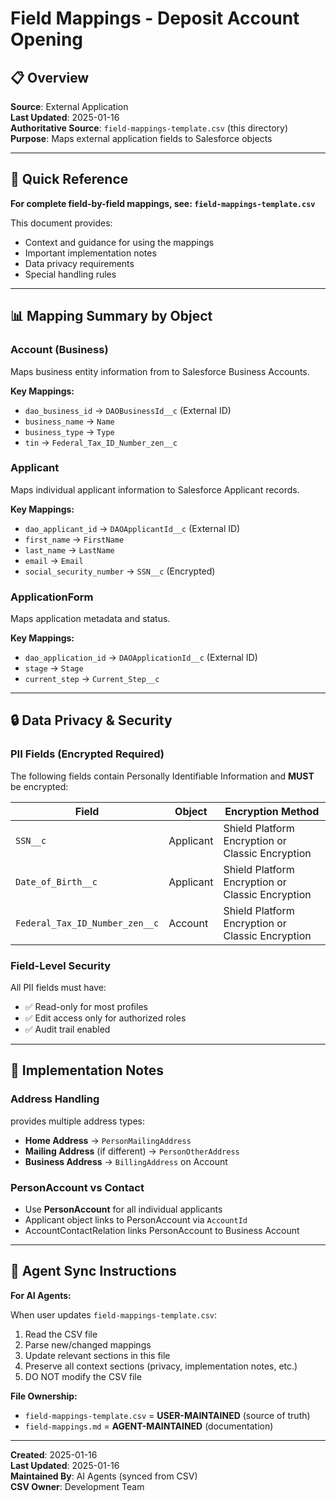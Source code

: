 <!-- 
🔴 AI AGENTS: READ FIRST - /docs/01-foundation/data-model.md for correct object names
✅ Correct: ApplicationForm, Applicant, Account (Business), FinancialAccount
❌ Wrong: Application__c, Applicant__c, Loan__c, Business_Relationship__c
-->

#  Field Mappings - Deposit Account Opening

## 📋 Overview

**Source**:  External Application  
**Last Updated**: 2025-01-16  
**Authoritative Source**: `field-mappings-template.csv` (this directory)  
**Purpose**: Maps  external application fields to Salesforce objects

---

## 🔑 Quick Reference

**For complete field-by-field mappings, see: `field-mappings-template.csv`**

This document provides:
- Context and guidance for using the mappings
- Important implementation notes
- Data privacy requirements
- Special handling rules

---

## 📊 Mapping Summary by Object

### Account (Business)
Maps business entity information from  to Salesforce Business Accounts.

**Key Mappings:**
- `dao_business_id` → `DAOBusinessId__c` (External ID)
- `business_name` → `Name`
- `business_type` → `Type`
- `tin` → `Federal_Tax_ID_Number_zen__c`

### Applicant
Maps individual applicant information to Salesforce Applicant records.

**Key Mappings:**
- `dao_applicant_id` → `DAOApplicantId__c` (External ID)
- `first_name` → `FirstName`
- `last_name` → `LastName`
- `email` → `Email`
- `social_security_number` → `SSN__c` (Encrypted)

### ApplicationForm
Maps application metadata and status.

**Key Mappings:**
- `dao_application_id` → `DAOApplicationId__c` (External ID)
- `stage` → `Stage`
- `current_step` → `Current_Step__c`

---

## 🔒 Data Privacy & Security

### PII Fields (Encrypted Required)

The following fields contain Personally Identifiable Information and **MUST** be encrypted:

| Field | Object | Encryption Method |
|-------|--------|-------------------|
| `SSN__c` | Applicant | Shield Platform Encryption or Classic Encryption |
| `Date_of_Birth__c` | Applicant | Shield Platform Encryption or Classic Encryption |
| `Federal_Tax_ID_Number_zen__c` | Account | Shield Platform Encryption or Classic Encryption |

### Field-Level Security

All PII fields must have:
- ✅ Read-only for most profiles
- ✅ Edit access only for authorized roles
- ✅ Audit trail enabled

---

## 📝 Implementation Notes

### Address Handling

 provides multiple address types:
- **Home Address** → `PersonMailingAddress`
- **Mailing Address** (if different) → `PersonOtherAddress`
- **Business Address** → `BillingAddress` on Account

### PersonAccount vs Contact

- Use **PersonAccount** for all individual applicants
- Applicant object links to PersonAccount via `AccountId`
- AccountContactRelation links PersonAccount to Business Account

---

## 🔄 Agent Sync Instructions

**For AI Agents:**

When user updates `field-mappings-template.csv`:

1. Read the CSV file
2. Parse new/changed mappings
3. Update relevant sections in this file
4. Preserve all context sections (privacy, implementation notes, etc.)
5. DO NOT modify the CSV file

**File Ownership:**
- `field-mappings-template.csv` = **USER-MAINTAINED** (source of truth)
- `field-mappings.md` = **AGENT-MAINTAINED** (documentation)

---

**Created**: 2025-01-16  
**Last Updated**: 2025-01-16  
**Maintained By**: AI Agents (synced from CSV)  
**CSV Owner**: Development Team


